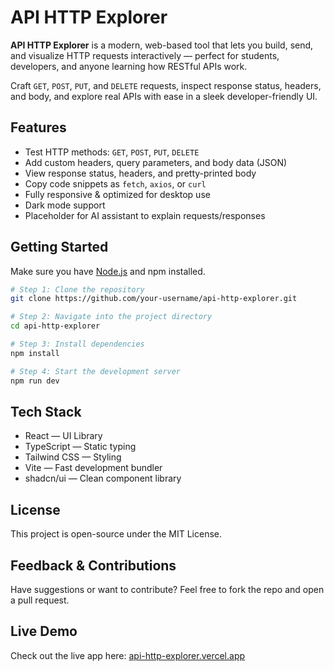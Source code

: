 # API HTTP Explorer

**API HTTP Explorer** is a modern, web-based tool that lets you build, send, and visualize HTTP requests interactively — perfect for students, developers, and anyone learning how RESTful APIs work.

Craft `GET`, `POST`, `PUT`, and `DELETE` requests, inspect response status, headers, and body, and explore real APIs with ease in a sleek developer-friendly UI.

##  Features

-  Test HTTP methods: `GET`, `POST`, `PUT`, `DELETE`
-  Add custom headers, query parameters, and body data (JSON)
-  View response status, headers, and pretty-printed body
-  Copy code snippets as `fetch`, `axios`, or `curl`
-  Fully responsive & optimized for desktop use
-  Dark mode support
-  Placeholder for AI assistant to explain requests/responses

##  Getting Started

Make sure you have [Node.js](https://nodejs.org/) and npm installed.

```bash
# Step 1: Clone the repository
git clone https://github.com/your-username/api-http-explorer.git

# Step 2: Navigate into the project directory
cd api-http-explorer

# Step 3: Install dependencies
npm install

# Step 4: Start the development server
npm run dev 
```
## Tech Stack
- React — UI Library
- TypeScript — Static typing
- Tailwind CSS — Styling
- Vite — Fast development bundler
- shadcn/ui — Clean component library

## License
This project is open-source under the MIT License.

## Feedback & Contributions
Have suggestions or want to contribute?
Feel free to fork the repo and open a pull request.

## Live Demo
Check out the live app here:
[api-http-explorer.vercel.app](https://api-http-explorer.vercel.app/)

